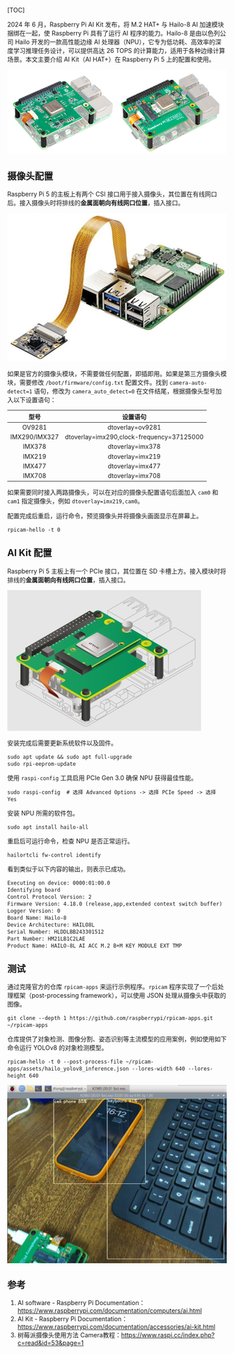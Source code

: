 [TOC]

2024 年 6 月，Raspberry Pi AI Kit 发布，将 M.2 HAT+ 与 Hailo-8 AI 加速模块捆绑在一起，使 Raspberry Pi 具有了运行 AI 程序的能力。Hailo-8 是由以色列公司 Hailo 开发的一款高性能边缘 AI 处理器（NPU），它专为低功耗、高效率的深度学习推理任务设计，可以提供高达 26 TOPS 的计算能力，适用于各种边缘计算场景。本文主要介绍 AI Kit（AI HAT+）在 Raspberry Pi 5 上的配置和使用。

![](1.png)

## 摄像头配置

Raspberry Pi 5 的主板上有两个 CSI 接口用于接入摄像头，其位置在有线网口后。接入摄像头时将排线的**金属面朝向有线网口位置**，插入接口。

![](2.png)

如果是官方的摄像头模块，不需要做任何配置，即插即用。如果是第三方摄像头模块，需要修改 `/boot/firmware/config.txt` 配置文件。找到 `camera-auto-detect=1` 语句，修改为 `camera_auto_detect=0` 在文件结尾，根据摄像头型号加入以下设置语句：

| 型号 | 设置语句 |
| :-: | :-: |
| OV9281 | dtoverlay=ov9281 |
| IMX290/IMX327 | dtoverlay=imx290,clock-frequency=37125000 |
| IMX378 | dtoverlay=imx378 |
| IMX219 | dtoverlay=imx219 |
| IMX477 | dtoverlay=imx477 |
| IMX708 | dtoverlay=imx708 |

如果需要同时接入两路摄像头，可以在对应的摄像头配置语句后面加入 `cam0` 和 `cam1` 指定摄像头，例如 `dtoverlay=imx219,cam0`。

配置完成后重启，运行命令，预览摄像头并将摄像头画面显示在屏幕上。

```shell
rpicam-hello -t 0
``` 

## AI Kit 配置

Raspberry Pi 5 主板上有一个 PCIe 接口，其位置在 SD 卡槽上方。接入模块时将排线的**金属面朝向有线网口位置**，插入接口。

![](3.png)

安装完成后需要更新系统软件以及固件。

```shell
sudo apt update && sudo apt full-upgrade
sudo rpi-eeprom-update
``` 

使用 `raspi-config` 工具启用 PCIe Gen 3.0 确保 NPU 获得最佳性能。

```shell
sudo raspi-config  # 选择 Advanced Options -> 选择 PCIe Speed -> 选择 Yes
``` 

安装 NPU 所需的软件包。

```shell
sudo apt install hailo-all
```

重启后可运行命令，检查 NPU 是否正常运行。

```shell
hailortcli fw-control identify
```

看到类似于以下内容的输出，则表示已成功。

```
Executing on device: 0000:01:00.0
Identifying board
Control Protocol Version: 2
Firmware Version: 4.18.0 (release,app,extended context switch buffer)
Logger Version: 0
Board Name: Hailo-8
Device Architecture: HAILO8L
Serial Number: HLDDLBB243301512
Part Number: HM21LB1C2LAE
Product Name: HAILO-8L AI ACC M.2 B+M KEY MODULE EXT TMP
```

## 测试

通过克隆官方的仓库 `rpicam-apps` 来运行示例程序。`rpicam` 程序实现了一个后处理框架（post-processing framework），可以使用 JSON 处理从摄像头中获取的图像。

```shell
git clone --depth 1 https://github.com/raspberrypi/rpicam-apps.git ~/rpicam-apps
```

仓库提供了对象检测、图像分割、姿态识别等主流模型的应用案例，例如使用如下命令运行 YOLOv8 的对象检测模型。

```shell
rpicam-hello -t 0 --post-process-file ~/rpicam-apps/assets/hailo_yolov8_inference.json --lores-width 640 --lores-height 640
```

![](4.png)

## 参考
1. AI software - Raspberry Pi Documentation：<https://www.raspberrypi.com/documentation/computers/ai.html>
2. AI Kit - Raspberry Pi Documentation：<https://www.raspberrypi.com/documentation/accessories/ai-kit.html>
3. 树莓派摄像头使用方法 Camera教程：<https://www.raspi.cc/index.php?c=read&id=53&page=1>
